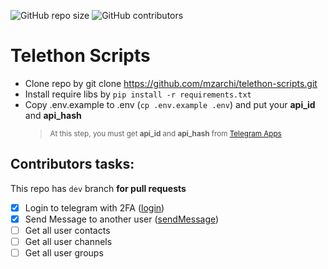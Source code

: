 <p>
<img alt="GitHub repo size" src="https://img.shields.io/github/repo-size/mzarchi/telethon-scripts">
<img alt="GitHub contributors" src="https://img.shields.io/github/contributors/mzarchi/telethon-scripts">
</p>

# Telethon Scripts
* Clone repo by git clone https://github.com/mzarchi/telethon-scripts.git
* Install require libs by ```pip install -r requirements.txt```
* Copy .env.example to .env (```cp .env.example .env```) and put your <b>api_id</b> and <b>api_hash</b>
    > <sub>At this step, you must get **api_id** and **api_hash** from [Telegram Apps](https://my.telegram.org/auth?to=apps)</sub>

## Contributors tasks:
This repo has ```dev``` branch <b>for pull requests</b> 
- [x] Login to telegram with 2FA ([login](https://github.com/mzarchi/telethon-scripts/blob/main/codes/login.py#L21))
- [x] Send Message to another user ([sendMessage](https://github.com/mzarchi/telethon-scripts/blob/main/codes/login.py#L42))
- [ ] Get all user contacts
- [ ] Get all user channels
- [ ] Get all user groups
